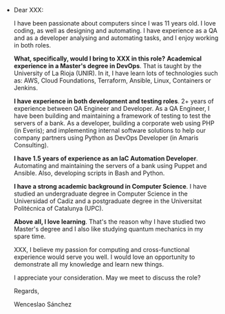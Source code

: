 - Dear XXX:
  
  I have been passionate about computers since I was 11 years old. I love coding, as well as designing and automating. I have experience as a QA and as a developer analysing and automating tasks, and I enjoy working in both roles.
  
  **What, specifically, would I bring to XXX in this role?**
  **Academical experience in a Master's degree in DevOps**. That is taught by the University of La Rioja (UNIR). In it, I have learn lots of technologies such as: AWS, Cloud Foundations, Terraform, Ansible, Linux, Containers or Jenkins.
  
  **I have experience in both development and testing roles**. 2+ years of experience between QA Engineer and Developer. As a QA Engineer, I have been building and maintaining a framework of testing to test the servers of a bank. As a developer, building a corporate web using PHP (in Everis); and implementing internal software solutions to help our company partners using Python as DevOps Developer (in Amaris Consulting).
  
  **I have 1.5 years of experience as an IaC Automation Developer**. Automating and maintaining the servers of a bank using Puppet and Ansible. Also, developing scripts in Bash and Python.
  
  **I have a strong academic background in Computer Science**. I have studied an undergraduate degree in Computer Science in the Universidad of Cadiz and a postgraduate degree in the Universitat Politécnica of Catalunya (UPC).
  
  **Above all, I love learning**.  That's the reason why I have studied two Master's degree and I also like studying quantum mechanics in my spare time.
  
  XXX, I believe my passion for computing and cross-functional experience would serve you well. I would love an opportunity to demonstrate all my knowledge and learn new things.
  
  I appreciate your consideration. May we meet to discuss the role?
  
  Regards,
  
  Wenceslao Sánchez